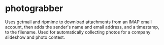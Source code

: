 # photograbber

Uses getmail and ripmime to download attachments from an IMAP email account, then adds the sender's name and email address, and a timestamp, to the filename. Used for automatically collecting photos for a company slideshow and photo contest.
